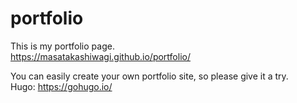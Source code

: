 # portfolio
This is my portfolio page.  
https://masatakashiwagi.github.io/portfolio/

You can easily create your own portfolio site, so please give it a try.  
Hugo: https://gohugo.io/

